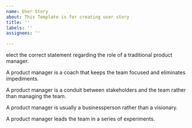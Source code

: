```yaml
---
name: User Story
about: This Template is for creating user story
title: ''
labels: ''
assignees: ''

---
```


elect the correct statement regarding the role of a traditional product manager.


A product manager is a coach that keeps the team focused and eliminates impediments.



A product manager is a conduit between stakeholders and the team rather than managing the team.



A product manager is usually a businessperson rather than a visionary.



A product manager leads the team in a series of experiments.
